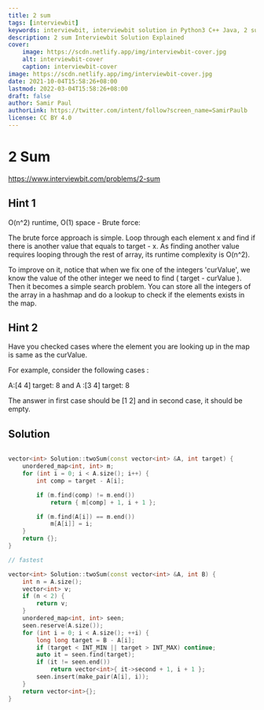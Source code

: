 ```yaml
---
title: 2 sum
tags: [interviewbit]
keywords: interviewbit, interviewbit solution in Python3 C++ Java, 2 sum solution
description: 2 sum Interviewbit Solution Explained
cover:
    image: https://scdn.netlify.app/img/interviewbit-cover.jpg
    alt: interviewbit-cover
    caption: interviewbit-cover
image: https://scdn.netlify.app/img/interviewbit-cover.jpg
date: 2021-10-04T15:58:26+08:00
lastmod: 2022-03-04T15:58:26+08:00
draft: false
author: Samir Paul
authorLink: https://twitter.com/intent/follow?screen_name=SamirPaulb
license: CC BY 4.0
---
```


# 2 Sum

https://www.interviewbit.com/problems/2-sum



## Hint 1

O(n^2) runtime, O(1) space - Brute force:

The brute force approach is simple. Loop through each element x and find if there is another value that equals to target - x. As finding another value requires looping through the rest of array, its runtime complexity is O(n^2).

To improve on it, notice that when we fix one of the integers 'curValue', we know the value of the other integer we need to find ( target - curValue ). 
Then it becomes a simple search problem. You can store all the integers of the array in a hashmap and do a lookup to check if the elements exists in the map.

## Hint 2

Have you checked cases where the element you are looking up in the map is same as the curValue.

For example, consider the following cases :

A:[4 4] target: 8 
and A :[3 4] target: 8

The answer in first case should be [1 2] and in second case, it should be empty.


## Solution

```cpp

vector<int> Solution::twoSum(const vector<int> &A, int target) {
    unordered_map<int, int> m;
    for (int i = 0; i < A.size(); i++) {
        int comp = target - A[i];

        if (m.find(comp) != m.end())
            return { m[comp] + 1, i + 1 };

        if (m.find(A[i]) == m.end())
            m[A[i]] = i;
    }
    return {};
}

// fastest

vector<int> Solution::twoSum(const vector<int> &A, int B) {
    int n = A.size();
    vector<int> v;
    if (n < 2) {
        return v;
    }
    unordered_map<int, int> seen;
    seen.reserve(A.size());
    for (int i = 0; i < A.size(); ++i) {
        long long target = B - A[i];
        if (target < INT_MIN || target > INT_MAX) continue;
        auto it = seen.find(target);
        if (it != seen.end())
            return vector<int>{ it->second + 1, i + 1 };
        seen.insert(make_pair(A[i], i));
    }
    return vector<int>{};
}
```